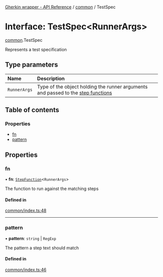 [Gherkin wrapper - API Reference](../README.md) / [common](../modules/common.md) / TestSpec

# Interface: TestSpec<RunnerArgs\>

[common](../modules/common.md).TestSpec

Represents a test specification

## Type parameters

| Name | Description |
| :------ | :------ |
| `RunnerArgs` | Type of the object holding the runner arguments and passed to the [step functions](../modules/common.md#stepfunction) |

## Table of contents

### Properties

- [fn](common.TestSpec.md#fn)
- [pattern](common.TestSpec.md#pattern)

## Properties

### fn

• **fn**: [`StepFunction`](../modules/common.md#stepfunction)<`RunnerArgs`\>

The function to run against the matching steps

#### Defined in

[common/index.ts:48](https://github.com/Niitch/gherkin-wrapper/blob/5821231/src/common/index.ts#L48)

___

### pattern

• **pattern**: `string` \| `RegExp`

The pattern a step text should match

#### Defined in

[common/index.ts:46](https://github.com/Niitch/gherkin-wrapper/blob/5821231/src/common/index.ts#L46)
